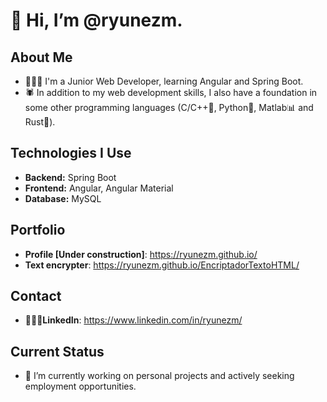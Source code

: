 # 👋 Hi, I’m @ryunezm.

## About Me
- 👨🏻‍💻 I'm a Junior Web Developer, learning Angular and Spring Boot.
- 🕷 In addition to my web development skills, I also have a foundation in some other programming languages (C/C++🔧, Python🐍, Matlab📊 and Rust🦀).

## Technologies I Use
- **Backend:** Spring Boot
- **Frontend:** Angular, Angular Material
- **Database:** MySQL

## Portfolio
- **Profile [Under construction]**: https://ryunezm.github.io/
- **Text encrypter**: https://ryunezm.github.io/EncriptadorTextoHTML/

## Contact
- **👨🏻‍💼LinkedIn**: https://www.linkedin.com/in/ryunezm/

## Current Status
- 👀 I’m currently working on personal projects and actively seeking employment opportunities.




<!---
ryunezm/ryunezm is a ✨ special ✨ repository because its `README.md` (this file) appears on your GitHub profile.
You can click the Preview link to take a look at your changes.
--->
